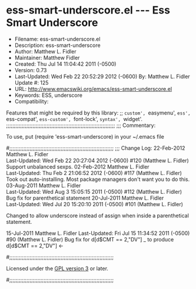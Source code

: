 # ess-smart-underscore.el --- Ess Smart Underscore

* Filename: ess-smart-underscore.el
* Description: ess-smart-underscore
* Author: Matthew L. Fidler
* Maintainer: Matthew Fidler
* Created: Thu Jul 14 11:04:42 2011 (-0500)
* Version: 0.73
* Last-Updated: Wed Feb 22 20:52:29 2012 (-0600)
          By: Matthew L. Fidler
    Update #: 125
* URL: http://www.emacswiki.org/emacs/ess-smart-underscore.el
* Keywords: ESS, underscore
* Compatibility:

Features that might be required by this library:
;;   `custom', `easymenu', `ess', `ess-compat', `ess-custom',
  `font-lock', `syntax', `widget'.
;;;;;;;;;;;;;;;;;;;;;;;;;;;;;;;;;;;;;;;;;;;;;;;;;;;;;;;;;;;;;;;;;;;;;;
;;; Commentary:

 To use, put (require 'ess-smart-underscore) in your ~/.emacs file

#;;;;;;;;;;;;;;;;;;;;;;;;;;;;;;;;;;;;;;;;;;;;;;;;;;;;;;;;;;;;;;;;;;;
;;; Change Log:
22-Feb-2012    Matthew L. Fidler  
   Last-Updated: Wed Feb 22 20:27:04 2012 (-0600) #120 (Matthew L. Fidler)
   Support unbalanced sexps.
02-Feb-2012    Matthew L. Fidler  
   Last-Updated: Thu Feb  2 21:06:52 2012 (-0600) #117 (Matthew L. Fidler)
   Took out auto-installing.  Most package managers don't want you
   to do this.
03-Aug-2011    Matthew L. Fidler  
   Last-Updated: Wed Aug  3 15:05:15 2011 (-0500) #112 (Matthew L. Fidler)
   Bug fix for parenthetical statement
20-Jul-2011    Matthew L. Fidler  
   Last-Updated: Wed Jul 20 15:20:10 2011 (-0500) #101 (Matthew L. Fidler)

   Changed to allow underscore instead of assign when inside a
   parenthetical statement.

15-Jul-2011    Matthew L. Fidler
   Last-Updated: Fri Jul 15 11:34:52 2011 (-0500) #90 (Matthew L. Fidler)
   Bug fix for d[d$CMT == 2,"DV"] _ to produce d[d$CMT == 2,"DV"] <-


#;;;;;;;;;;;;;;;;;;;;;;;;;;;;;;;;;;;;;;;;;;;;;;;;;;;;;;;;;;;;;;;;;;;

Licensed under the [GPL version 3](http://www.gnu.org/licenses/) or later.

#;;;;;;;;;;;;;;;;;;;;;;;;;;;;;;;;;;;;;;;;;;;;;;;;;;;;;;;;;;;;;;;;;;;


